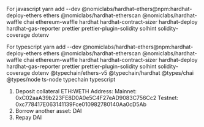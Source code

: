 For javascript
yarn add --dev @nomiclabs/hardhat-ethers@npm:hardhat-deploy-ethers ethers @nomiclabs/hardhat-etherscan @nomiclabs/hardhat-waffle chai ethereum-waffle hardhat hardhat-contract-sizer hardhat-deploy hardhat-gas-reporter prettier prettier-plugin-solidity solhint solidity-coverage dotenv

For typescript
yarn add --dev @nomiclabs/hardhat-ethers@npm:hardhat-deploy-ethers ethers @nomiclabs/hardhat-etherscan @nomiclabs/hardhat-waffle chai ethereum-waffle hardhat hardhat-contract-sizer hardhat-deploy hardhat-gas-reporter prettier prettier-plugin-solidity solhint solidity-coverage dotenv @typechain/ethers-v5 @typechain/hardhat @types/chai @types/node ts-node typechain typescript


1. Deposit collateral ETH:WETH
    Address:
        Mainnet: 0xC02aaA39b223FE8D0A0e5C4F27eAD9083C756Cc2
        Testnet: 0xc778417E063141139Fce010982780140Aa0cD5Ab
2. Borrow another asset: DAI
3. Repay DAI